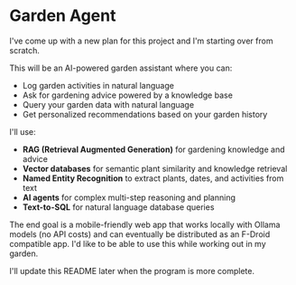 # Garden Agent

I've come up with a new plan for this project and I'm starting over from scratch.

This will be an AI-powered garden assistant where you can:

- Log garden activities in natural language
- Ask for gardening advice powered by a knowledge base
- Query your garden data with natural language
- Get personalized recommendations based on your garden history

I'll use:

- **RAG (Retrieval Augmented Generation)** for gardening knowledge and advice
- **Vector databases** for semantic plant similarity and knowledge retrieval
- **Named Entity Recognition** to extract plants, dates, and activities from text
- **AI agents** for complex multi-step reasoning and planning
- **Text-to-SQL** for natural language database queries

The end goal is a mobile-friendly web app that works locally with Ollama models (no API costs) and can eventually be distributed as an F-Droid compatible app. I'd like to be able to use this while working out in my garden.

I'll update this README later when the program is more complete.
